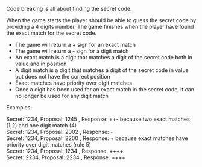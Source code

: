 Code breaking is all about finding the secret code.

When the game starts the player should be able to guess the secret code  by providing a 4 digits number. The game finishes when the player have found the exact match for the secret code.


- The game will return a + sign for an exact match
- The game will return a - sign for a digit match
- An exact match is a digit that matches a digit of the secret code both in value and in position
- A digit match is a digit that matches a digit of the secret code in value but does not have the correct position
- Exact matches have priority over digit matches
- Once a digit has been used for an exact match in the secret code, it can no longer be used for any digit match

Examples:

Secret: 1234, Proposal: 1245 , Response: ++- because two exact matches (1,2) and one digit match (4)</br>
Secret: 1234, Proposal: 2002 , Response: -</br> 
Secret: 1234, Proposal: 2200 , Response: + because exact matches have priority over digit matches (rule 5)</br>
Secret: 1234, Proposal: 1234 , Response: ++++</br>
Secret: 2234, Proposal: 2234 , Response: ++++</br>
